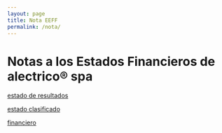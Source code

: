 ```yaml
---
layout: page
title: Nota EEFF
permalink: /nota/
---
```

# Notas a los Estados Financieros de alectrico® spa

[estado de resultados](/alectrico-2021/tributario.html)

[estado clasificado](/alectrico-2021/final.html)

[financiero](/alectrico-2021/financiero.html)















